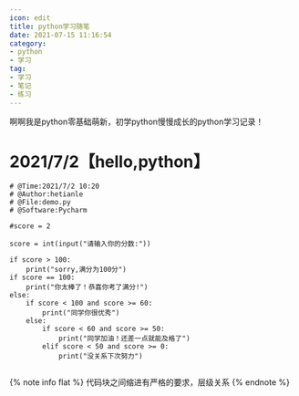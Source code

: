 ```yaml
---
icon: edit
title: python学习随笔
date: 2021-07-15 11:16:54
category:
- python
- 学习
tag:
- 学习
- 笔记
- 练习
---
```

啊啊我是python零基础萌新，初学python慢慢成长的python学习记录！
<!-- more -->

# 2021/7/2【hello,python】
```
# @Time:2021/7/2 10:20
# @Author:hetianle
# @File:demo.py
# @Software:Pycharm

#score = 2

score = int(input("请输入你的分数:"))

if score > 100:
    print("sorry,满分为100分")
if score == 100:
    print("你太棒了！恭喜你考了满分!")
else:
    if score < 100 and score >= 60:
        print("同学你很优秀")
    else:
        if score < 60 and score >= 50:
            print("同学加油！还差一点就能及格了")
        elif score < 50 and score >= 0:
            print("没关系下次努力")


```
{% note info flat %}
代码块之间缩进有严格的要求，层级关系
{% endnote %}